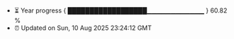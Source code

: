 - ⏳ Year progress { ██████████████████▁▁▁▁▁▁▁▁▁▁▁▁ } 60.82 %
- ⏰ Updated on Sun, 10 Aug 2025 23:24:12 GMT

